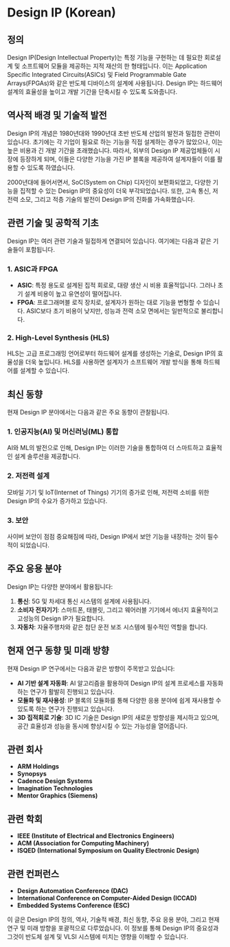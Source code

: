 # Design IP (Korean)

## 정의
Design IP(Design Intellectual Property)는 특정 기능을 구현하는 데 필요한 회로설계 및 소프트웨어 모듈을 제공하는 지적 재산의 한 형태입니다. 이는 Application Specific Integrated Circuits(ASICs) 및 Field Programmable Gate Arrays(FPGAs)와 같은 반도체 디바이스의 설계에 사용됩니다. Design IP는 하드웨어 설계의 효율성을 높이고 개발 기간을 단축시킬 수 있도록 도와줍니다.

## 역사적 배경 및 기술적 발전
Design IP의 개념은 1980년대와 1990년대 초반 반도체 산업의 발전과 밀접한 관련이 있습니다. 초기에는 각 기업이 필요로 하는 기능을 직접 설계하는 경우가 많았으나, 이는 높은 비용과 긴 개발 기간을 초래했습니다. 따라서, 외부의 Design IP 제공업체들이 시장에 등장하게 되며, 이들은 다양한 기능을 가진 IP 블록을 제공하여 설계자들이 이를 활용할 수 있도록 하였습니다.

2000년대에 들어서면서, SoC(System on Chip) 디자인이 보편화되었고, 다양한 기능을 집적할 수 있는 Design IP의 중요성이 더욱 부각되었습니다. 또한, 고속 통신, 저전력 소모, 그리고 적층 기술의 발전이 Design IP의 진화를 가속화했습니다.

## 관련 기술 및 공학적 기초
Design IP는 여러 관련 기술과 밀접하게 연결되어 있습니다. 여기에는 다음과 같은 기술들이 포함됩니다.

### 1. ASIC과 FPGA
- **ASIC**: 특정 용도로 설계된 집적 회로로, 대량 생산 시 비용 효율적입니다. 그러나 초기 설계 비용이 높고 유연성이 떨어집니다.
- **FPGA**: 프로그래머블 로직 장치로, 설계자가 원하는 대로 기능을 변형할 수 있습니다. ASIC보다 초기 비용이 낮지만, 성능과 전력 소모 면에서는 일반적으로 불리합니다.

### 2. High-Level Synthesis (HLS)
HLS는 고급 프로그래밍 언어로부터 하드웨어 설계를 생성하는 기술로, Design IP의 효율성을 더욱 높입니다. HLS를 사용하면 설계자가 소프트웨어 개발 방식을 통해 하드웨어를 설계할 수 있습니다.

## 최신 동향
현재 Design IP 분야에서는 다음과 같은 주요 동향이 관찰됩니다.

### 1. 인공지능(AI) 및 머신러닝(ML) 통합
AI와 ML의 발전으로 인해, Design IP는 이러한 기술을 통합하여 더 스마트하고 효율적인 설계 솔루션을 제공합니다.

### 2. 저전력 설계
모바일 기기 및 IoT(Internet of Things) 기기의 증가로 인해, 저전력 소비를 위한 Design IP의 수요가 증가하고 있습니다.

### 3. 보안
사이버 보안이 점점 중요해짐에 따라, Design IP에서 보안 기능을 내장하는 것이 필수적이 되었습니다.

## 주요 응용 분야
Design IP는 다양한 분야에서 활용됩니다:

1. **통신**: 5G 및 차세대 통신 시스템의 설계에 사용됩니다.
2. **소비자 전자기기**: 스마트폰, 태블릿, 그리고 웨어러블 기기에서 에너지 효율적이고 고성능의 Design IP가 필요합니다.
3. **자동차**: 자율주행차와 같은 첨단 운전 보조 시스템에 필수적인 역할을 합니다.

## 현재 연구 동향 및 미래 방향
현재 Design IP 연구에서는 다음과 같은 방향이 주목받고 있습니다:

- **AI 기반 설계 자동화**: AI 알고리즘을 활용하여 Design IP의 설계 프로세스를 자동화하는 연구가 활발히 진행되고 있습니다.
- **모듈화 및 재사용성**: IP 블록의 모듈화를 통해 다양한 응용 분야에 쉽게 재사용할 수 있도록 하는 연구가 진행되고 있습니다.
- **3D 집적회로 기술**: 3D IC 기술은 Design IP의 새로운 방향성을 제시하고 있으며, 공간 효율성과 성능을 동시에 향상시킬 수 있는 가능성을 열어줍니다.

## 관련 회사
- **ARM Holdings**
- **Synopsys**
- **Cadence Design Systems**
- **Imagination Technologies**
- **Mentor Graphics (Siemens)**

## 관련 학회
- **IEEE (Institute of Electrical and Electronics Engineers)**
- **ACM (Association for Computing Machinery)**
- **ISQED (International Symposium on Quality Electronic Design)**

## 관련 컨퍼런스
- **Design Automation Conference (DAC)**
- **International Conference on Computer-Aided Design (ICCAD)**
- **Embedded Systems Conference (ESC)**

이 글은 Design IP의 정의, 역사, 기술적 배경, 최신 동향, 주요 응용 분야, 그리고 현재 연구 및 미래 방향을 포괄적으로 다루었습니다. 이 정보를 통해 Design IP의 중요성과 그것이 반도체 설계 및 VLSI 시스템에 미치는 영향을 이해할 수 있습니다.